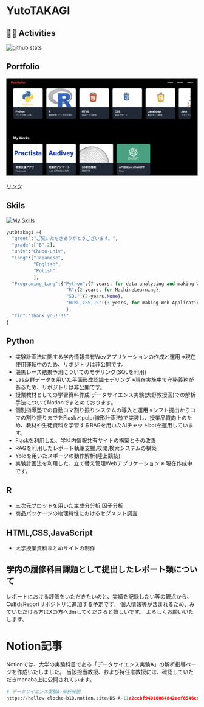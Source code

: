# YutoTAKAGI

<!-- 4. GitHub usernameを変更, 2箇所 -->
<!-- ライトモート：theme=light, ダークモート：theme=vue-dark  -->
## 🏃‍♀️ Activities
<div align="left"> 
  <img alt="github stats" height="170px" src="https://github-readme-stats.vercel.app/api/top-langs/?username=yut0takagi&theme=vue-dark&layout=compact" />
</div>

## Portfolio
<a link="https://yut0takagi.github.io/Portfolio/portfolio">
<img alt="Portfolio" src="https://github.com/yut0takagi/Portfolio/blob/main/%E3%82%B9%E3%82%AF%E3%83%AA%E3%83%BC%E3%83%B3%E3%82%B7%E3%83%A7%E3%83%83%E3%83%88%202025-03-30%2014.25.34.png?raw=true">
</a>

[リンク](https://yut0takagi.github.io/Portfolio/portfolio)


## Skils
[![My Skills](https://skillicons.dev/icons?i=js,html,css,python,r,sqltypescript)](https://skillicons.dev)

```Python
yut0takagi ={
  "greet":"ご覧いただきありがとうございます。",
  "grade":["B",2],
  "univ":"Chuoo-univ",
  "Lang":["Japanese",
          "English",
          "Polish"
          ],
  "Programing_Lang":{"Python":{7-years, for data analysing and making Web applications}
                      "R":{2-years, for MachineLearning},
                      "SQL":{2-years,None},
                      "HTML,CSS,JS":{3-years, for making Web Applications}
                      },
  "fin":"Thank you!!!!"
} 
```
## Python
* 実験計画法に関する学内情報共有Wevアプリケーションの作成と運用
  ※現在使用運転中のため、リポジトリは非公開です。
* 競馬レース結果予測についてのモデリング(SQLを利用)
* Las点群データを用いた平面形成認識モデリング
  ※現在実施中で守秘義務があるため、リポジトリは非公開です。
* 授業教材としての学習資料作成
  データサイエンス実験(大野教授回)での解析手法についてNotionでまとめております。
* 個別指導塾での自動コマ割り振りシステムの導入と運用
  ※シフト提出からコマの割り振りまでをFlaskとpulp(線形計画法)で実装し、授業品質向上のため、教材や生徒資料を学習するRAGを用いたAIチャットbotを運用しています。
* Flaskを利用した、学科内情報共有サイトの構築とその改善
* RAGを利用したレポート執筆支援,校閲,検索システムの構築
* Yoloを用いたスポーツの動作解析(陸上競技)
* 実験計画法を利用した、立て替え管理Webアプリケーション
  ※ 現在作成中です。

## R
* 三次元プロットを用いた主成分分析,因子分析
* 商品パッケージの物理特性におけるセグメント調査

## HTML,CSS,JavaScript
* 大学授業資料まとめサイトの制作

## 学内の履修科目課題として提出したレポート類について
レポートにおける評価をいただきたいのと、実績を記録したい等の観点から、CuBdsReportリポジトリに追加する予定です。
個人情報等が含まれるため、みていただける方はXの方へdmしてくださると嬉しいです。
よろしくお願いいたします。

# Notion記事
Notionでは、大学の実験科目である「データサイエンス実験A」の解析指導ページを作成いたしました。
当該担当教授、および特任准教授には、確認していただきmanaba上に公開されています。
```Python
# データサイエンス実験A 解析解説
https://hollow-cloche-b10.notion.site/DS-A-11a2ccbf94018084842eef8546c890b6?pvs=4
```
